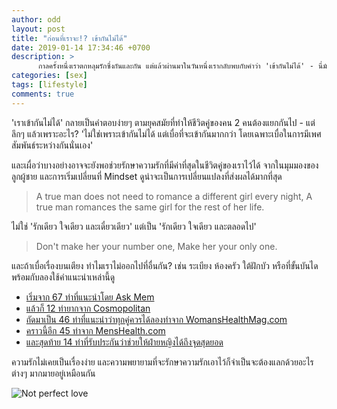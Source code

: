 ```yaml
---
author: odd
layout: post
title: "ก่อนที่เราจะ!? เข้ากันไม่ได้"
date: 2019-01-14 17:34:46 +0700
description: >
      กาลครั้งหนึ่งเราตกหลุมรักซึ่งกันและกัน แต่แล้วผ่านมาในวันหนึ่งเรากลับพบกับคำว่า 'เข้ากันไม่ได้' - นี่มัน WTF!? อะไรกัน
categories: [sex]
tags: [lifestyle]
comments: true
---
```

'เราเข้ากันไม่ได้' กลายเป็นคำตอบง่ายๆ ตามยุคสมัยที่ทำให้ชีวิตคู่ของคน 2 คนต้องแยกกันไป - แต่ลึกๆ แล้วเพราะอะไร? 'ไม่ใช่เพราะเข้ากันไม่ได้ แต่เบื่อที่จะเข้ากันมากกว่า โดยเฉพาะเบื่อในการมีเพศสัมพันธ์ระหว่างกันนั่นเอง'

และเผื่อว่าบางอย่างอาจจะยังพอช่วยรักษาความรักที่มีค่าที่สุดในชีวิตคู่ของเราไว้ได้ จากในมุมมองของลูกผู้ชาย และการเริ่มเปลี่ยนที่ Mindset ดูน่าจะเป็นการเปลี่ยนแปลงที่ส่งผลได้มากที่สุด

> A true man does not need to romance a different girl every night, A true man romances the same girl for the rest of her life.

ไม่ใช่ 'รักเดียว ใจเดียว และเดี๋ยวเดียว' แต่เป็น 'รักเดียว ใจเดียว และตลอดไป'

> Don't make her your number one, Make her your only one.

และถ้าเบื่อเรื่องบนเตียง ทำไมเราไม่ออกไปที่อื่นกัน? เช่น ระเบียง ห้องครัว ใต้ฝักบัว หรือที่ขั้นบันได พร้อมกับลองใช้คำแนะนำเหล่านี้ดู

- [เริ่มจาก 67 ท่าที่แนะนำโดย Ask Mem](https://www.askmen.com/dating/love_tip_250/274_love_tip.html)
- [แล้วก็ 12 ท่ายากจาก Cosmopolitan](https://www.cosmopolitan.com/advanced-sex-positions/)
- [ถัดมาเป็น 46 ท่าที่แนะนำว่าทุกคู่ควรได้ลองทำจาก WomansHealthMag.com](https://www.womenshealthmag.com/sex-and-love/a19943165/sex-positions-guide/)
- [คราวนี้อีก 45 ท่าจาก MensHealth.com](https://www.menshealth.com/sex-women/a19547362/45-sex-positions-guys-should-know/)
- [และสุดท้าย 14 ท่าที่รับประกันว่าช่วยให้ฝ่ายหญิงได้ถึงจุดสุดยอด](https://www.cosmopolitan.com/sex-love/a5528/your-orgasm-guaranteed/)

ความรักไม่เคยเป็นเรื่องง่าย และความพยายามที่จะรักษาความรักเอาไว้ก็จำเป็นจะต้องแลกด้วยอะไรต่างๆ มากมายอยู่เหมือนกัน

![Not perfect love](https://res.cloudinary.com/sdees-reallife/image/upload/e_shadow:40/v1547545219/ae5d9c508c4d3ca72ec909297ad34f8f.jpg)
